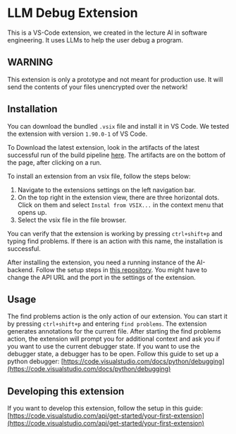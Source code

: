 # LLM Debug Extension

This is a VS-Code extension, we created in the lecture AI in software engineering. It uses LLMs to help the user debug a program.

## WARNING

This extension is only a prototype and not meant for production use. It will send the contents of your files unencrypted over the network!

## Installation

You can download the bundled `.vsix` file and install it in VS Code. We tested the extension with version `1.90.0-1` of VS Code.

To Download the latest extension, look in the artifacts of the latest successful run of the build pipeline [here](https://github.com/ai4se1/llm-debug/actions/workflows/build.yml). The artifacts are on the bottom of the page, after clicking on a run.

To install an extension from an vsix file, follow the steps below:

1. Navigate to the extensions settings on the left navigation bar.
2. On the top right in the extension view, there are three horizontal dots. Click on them and select `Instal from VSIX...` in the context menu that opens up.
3. Select the vsix file in the file browser.

You can verify that the extension is working by pressing `ctrl+shift+p` and typing find problems. If there is an action with this name, the installation is successful.

After installing the extension, you need a running instance of the AI-backend. Follow the setup steps in [this repository](https://github.com/ai4se1/ai-backend). You might have to change the API URL and the port in the settings of the extension.

## Usage

The find problems action is the only action of our extension. You can start it by pressing `ctrl+shift+p` and entering `find problems`. The extension generates annotations for the current file. After starting the find problems action, the extension will prompt you for additional context and ask you if you want to use the current debugger state. If you want to use the debugger state, a debugger has to be open. Follow this guide to set up a python debugger: [https://code.visualstudio.com/docs/python/debugging](https://code.visualstudio.com/docs/python/debugging)

## Developing this extension

If you want to develop this extension, follow the setup in this guide: [https://code.visualstudio.com/api/get-started/your-first-extension](https://code.visualstudio.com/api/get-started/your-first-extension)
